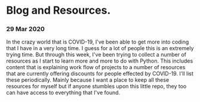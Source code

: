 # Blog and Resources.

### 29 Mar 2020

In the crazy world that is COVID-19, I've been able to get more into coding that I have in a very long time. I guess for a lot of people this is an extremely trying time. But through this week, I've been trying to collect a number of resources as I start to learn more and more to do with Python. This includes content that is explaining work flow of projects to a number of resources that are currently offering discounts for people effected by COVID-19. I'll list these periodically. Mainly because I want a place to keep all these resources for myself but if anyone stumbles upon this little repo, they too can have access to everything that I've found.
